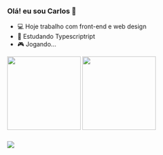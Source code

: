 ### Olá! eu sou Carlos 👾

- 💻 Hoje trabalho com front-end e web design
- 📖 Estudando Typescriptript
- 🎮 Jogando...

<div style="display="flex">
  <img height="170em" src="https://github-readme-stats.vercel.app/api?username=Carlos-hcal&show_icons=true&theme=algolia&include_all_commits=true&count_private=true&locale=pt-br&hide=contribs"/>
  <img height="170em" src="https://github-readme-stats.vercel.app/api/top-langs/?username=Carlos-hcal&layout=compact&theme=algolia&locale=pt-br"/>
</div>

###

<div>
  <img src="https://skillicons.dev/icons?i=git,figma,ts,react,bootstrap,php,sass,html,js,unity,cs" />
</div>
